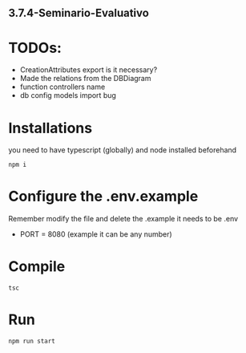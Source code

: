 ## 3.7.4-Seminario-Evaluativo

# TODOs:
- <Model>CreationAttributes export is it necessary?
- Made the relations from the DBDiagram
- function controllers name
- db config models import bug

# Installations

you need to have typescript (globally) and node installed beforehand

```
npm i

```

# Configure the .env.example

Remember modify the file and delete the .example
it needs to be .env

- PORT = 8080 (example it can be any number)

# Compile

```
tsc

```

# Run

```
npm run start

```
